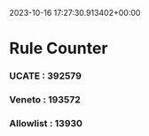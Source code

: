 2023-10-16 17:27:30.913402+00:00
# Rule Counter 
 ### UCATE : 392579

 ### Veneto : 193572

 ### Allowlist : 13930
